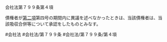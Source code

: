 会社法第７９９条第４項

債権者が[第二項](会社法＿＿＿＿第７９９条第２項)第四号の期間内に異議を述べなかったときは、当該債権者は、当該吸収合併等について承認をしたものとみなす。

#会社法
#会社法/第７９９条
#会社法/第７９９条/第４項
